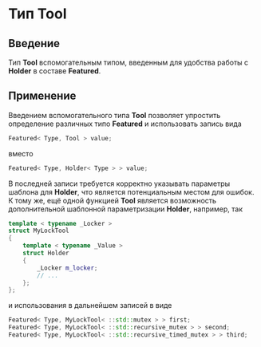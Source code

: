 # Тип Tool

## Введение

Тип **Tool** вспомогательным типом, введенным для удобства работы с **Holder** в составе **Featured**.

## Применение

Введением вспомогательного типа **Tool** позволяет упростить определение различных типо **Featured** и использовать запись вида

```cpp
Featured< Type, Tool > value;
```

вместо

```cpp
Featured< Type, Holder< Type > > value;
```

В последней записи требуется корректно указывать параметры шаблона для **Holder**, что является потенциальным местом для ошибок. К тому же, ещё одной функцией **Tool** является возможность дополнительной шаблонной параметризации **Holder**, например, так

```cpp
template < typename _Locker >
struct MyLockTool
{
    template < typename _Value >
    struct Holder
    {
        _Locker m_locker;
        // ...
    };
};

```

и использования в дальнейшем записей в виде

```cpp
Featured< Type, MyLockTool< ::std::mutex > > first;
Featured< Type, MyLockTool< ::std::recursive_mutex > > second;
Featured< Type, MyLockTool< ::std::recursive_timed_mutex > > third;
```
